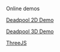 Online demos

[Deadpool 2D Demo](https://codepen.io/manuelbarzi/pen/poyPxGb)

[Deadpool 3D Demo](https://codepen.io/manuelbarzi/pen/MWymPzb)

[ThreeJS](https://threejs.org)